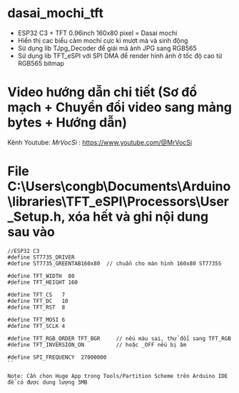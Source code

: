 # dasai_mochi_tft
- ESP32 C3 + TFT 0.96inch 160x80 pixel = Dasai mochi
- Hiển thị cac biểu cảm mochi cực kì mượt mà và sinh động
- Sử dụng lib TJpg_Decoder để giải mã ảnh JPG sang RGB565
- Sử dụng lib TFT_eSPI với SPI DMA để render hình ảnh ở tốc độ cao từ RGB565 bitmap

# Video hướng dẫn chi tiết (Sơ đồ mạch + Chuyển đổi video sang mảng bytes + Hướng dẫn)
Kênh Youtube: *MrVocSi* : https://www.youtube.com/@MrVocSi

# File C:\Users\congb\Documents\Arduino\libraries\TFT_eSPI\Processors\User_Setup.h, xóa hết và ghi nội dung sau vào
```
//ESP32 C3
#define ST7735_DRIVER
#define ST7735_GREENTAB160x80  // chuẩn cho màn hình 160x80 ST7735S

#define TFT_WIDTH  80
#define TFT_HEIGHT 160

#define TFT_CS   7
#define TFT_DC   10
#define TFT_RST  8

#define TFT_MOSI 6
#define TFT_SCLK 4

#define TFT_RGB_ORDER TFT_BGR     // nếu màu sai, thử đổi sang TFT_RGB
#define TFT_INVERSION_ON          // hoặc _OFF nếu bị âm

#define SPI_FREQUENCY  27000000
``

Note: Cần chon Huge App trong Tools/Partition Scheme trên Arduino IDE để có được dung lượng 3MB

